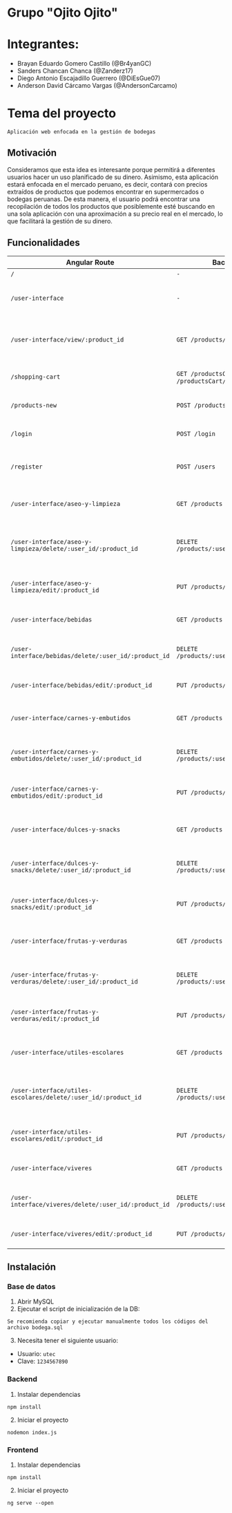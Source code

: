 # Grupo "Ojito Ojito"

# Integrantes:

- Brayan Eduardo Gomero Castillo  (@Br4yanGC)
- Sanders Chancan Chanca (@Zanderz17)
- Diego Antonio Escajadillo Guerrero (@DiEsGue07)
- Anderson David Cárcamo Vargas   (@AndersonCarcamo)

# Tema del proyecto

`Aplicación web enfocada en la gestión de bodegas`

## Motivación

Consideramos que esta idea es interesante porque permitirá a diferentes usuarios hacer un uso planificado de su dinero. Asimismo, esta aplicación estará enfocada en el mercado peruano, es decir, contará con precios extraídos de productos que podemos encontrar en supermercados o bodegas peruanas. De esta manera, el usuario podrá encontrar una recopilación de todos los productos que posiblemente esté buscando en una sola aplicación con una aproximación a su precio real en el mercado, lo que facilitará la gestión de su dinero.



## Funcionalidades

| Angular Route | Backend URLs | Funcionalidad |
| --- | --- | --- |
| `/` | ` - ` | Realizar login | 
| `/user-interface` | ` - ` | Mostrar la pantalla de inicio al iniciar sesion | 
| `/user-interface/view/:product_id` | `GET /products/:product_id` | Mostrar un producto y sus caracteristícas anhadidas | 
| `/shopping-cart` | `GET /productsCart` `DELETE /productsCart/:user_id/:product_id` | Mostrar los productos 'Add to cart' | 
| `/products-new` | `POST /products` | Anhadir nuveos productos | 
| `/login` | `POST /login` | Realizar el login de los usuarios | 
| `/register` | `POST /users` | Registrar nuevos usuarios al sistema | 
| `/user-interface/aseo-y-limpieza` | `GET /products` | Mostrar los productos del tipo aseo y limpieza |
| `/user-interface/aseo-y-limpieza/delete/:user_id/:product_id` | `DELETE /products/:user_id/:product_id` | Eliminar determinado producto del tipo aseo y limpieza |
| `/user-interface/aseo-y-limpieza/edit/:product_id` | `PUT /products/:product_id` | Modificar un producto del tipo aseo y limpieza | 
| `/user-interface/bebidas` | `GET /products` | Mostrar los productos del tipo bebidas  | 
| `/user-interface/bebidas/delete/:user_id/:product_id` | `DELETE /products/:user_id/:product_id` | Eliminar determinado producto del tipo bebidas |
| `/user-interface/bebidas/edit/:product_id` | `PUT /products/:product_id` | Modificar un producto del tipo bebidas | 
| `/user-interface/carnes-y-embutidos` | `GET /products` | Mostrar los productos del tipo carnes y embutidos | 
| `/user-interface/carnes-y-embutidos/delete/:user_id/:product_id` | `DELETE /products/:user_id/:product_id` | Eliminar productos del tipo carnes y embutidos |
| `/user-interface/carnes-y-embutidos/edit/:product_id` | `PUT /products/:product_id` | Modificar un producto del tipo carnes y embutidos | 
| `/user-interface/dulces-y-snacks` | `GET /products` | Mostrar los productos del tipo dulces y snacks | 
| `/user-interface/dulces-y-snacks/delete/:user_id/:product_id` | `DELETE /products/:user_id/:product_id` | Eliminar productos del tipo dulces y snacks |
| `/user-interface/dulces-y-snacks/edit/:product_id` | `PUT /products/:product_id` | Modificar un producto del tipo dulces y snacks | 
| `/user-interface/frutas-y-verduras` | `GET /products` | Mostrar los productos del tipo frutas y verduras | 
| `/user-interface/frutas-y-verduras/delete/:user_id/:product_id` | `DELETE /products/:user_id/:product_id` | Eliminar productos del tipo frutas y verduras |
| `/user-interface/frutas-y-verduras/edit/:product_id` | `PUT /products/:product_id` | Modificar un producto del tipo frutas y verduras | 
| `/user-interface/utiles-escolares` | `GET /products` | Mostrar los productos del tipo utiles escolares | 
| `/user-interface/utiles-escolares/delete/:user_id/:product_id` | `DELETE /products/:user_id/:product_id` | Eliminar determinado producto del tipo utiles escolares |
| `/user-interface/utiles-escolares/edit/:product_id` | `PUT /products/:product_id` | Modificar un producto del tipo utiles escolares | 
| `/user-interface/viveres` | `GET /products` | Mostrar los productos del tipo viveres | 
| `/user-interface/viveres/delete/:user_id/:product_id` | `DELETE /products/:user_id/:product_id` | Eliminar determinado producto del tipo viveres |
| `/user-interface/viveres/edit/:product_id` | `PUT /products/:product_id` | Modificar un producto del tipo viveres | 


## Instalación

### Base de datos

1. Abrir MySQL
2. Ejecutar el script de inicialización de la DB:

`Se recomienda copiar y ejecutar manualmente todos los códigos del archivo bodega.sql`

3. Necesita tener el siguiente usuario:

- Usuario: `utec`
- Clave: `1234567890`

### Backend

1. Instalar dependencias

`npm install`

2. Iniciar el proyecto

`nodemon index.js`

### Frontend

1. Instalar dependencias

`npm install`

2. Iniciar el proyecto

`ng serve --open`